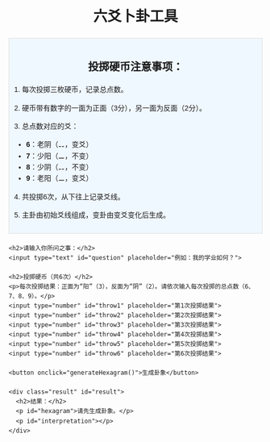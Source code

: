 <!DOCTYPE html>
<html lang="zh-CN">
<head>
  <meta charset="UTF-8">
  <meta name="viewport" content="width=device-width, initial-scale=1.0">
  <title>六爻卜卦工具</title>
  <style>
    body {
      font-family: Arial, sans-serif;
      margin: 20px;
      line-height: 1.6;
    }
    h1, h2 {
      text-align: center;
    }
    .container {
      max-width: 600px;
      margin: 0 auto;
    }
    input, button {
      display: block;
      width: 100%;
      margin: 10px 0;
      padding: 10px;
      font-size: 16px;
    }
    .result {
      margin-top: 20px;
      padding: 10px;
      border: 1px solid #ccc;
      background-color: #f9f9f9;
    }
    .instructions {
      margin-bottom: 20px;
      padding: 10px;
      border: 1px solid #ddd;
      background-color: #f0f8ff;
    }
  </style>
</head>
<body>
  <h1>六爻卜卦工具</h1>
  <div class="container">
    <!-- 投掷硬币注意事项 -->
    <div class="instructions">
      <h2>投掷硬币注意事项：</h2>
      <p>1. 每次投掷三枚硬币，记录总点数。</p>
      <p>2. 硬币带有数字的一面为正面（3分），另一面为反面（2分）。</p>
      <p>3. 总点数对应的爻：</p>
      <ul>
        <li><strong>6</strong>：老阴（⚋，变爻）</li>
        <li><strong>7</strong>：少阳（⚊，不变）</li>
        <li><strong>8</strong>：少阴（⚋，不变）</li>
        <li><strong>9</strong>：老阳（⚊，变爻）</li>
      </ul>
      <p>4. 共投掷6次，从下往上记录爻线。</p>
      <p>5. 主卦由初始爻线组成，变卦由变爻变化后生成。</p>
    </div>

    <h2>请输入你所问之事：</h2>
    <input type="text" id="question" placeholder="例如：我的学业如何？">

    <h2>投掷硬币（共6次）</h2>
    <p>每次投掷结果：正面为“阳”（3），反面为“阴”（2）。请依次输入每次投掷的总点数（6、7、8、9）。</p>
    <input type="number" id="throw1" placeholder="第1次投掷结果">
    <input type="number" id="throw2" placeholder="第2次投掷结果">
    <input type="number" id="throw3" placeholder="第3次投掷结果">
    <input type="number" id="throw4" placeholder="第4次投掷结果">
    <input type="number" id="throw5" placeholder="第5次投掷结果">
    <input type="number" id="throw6" placeholder="第6次投掷结果">

    <button onclick="generateHexagram()">生成卦象</button>

    <div class="result" id="result">
      <h2>结果：</h2>
      <p id="hexagram">请先生成卦象。</p>
      <p id="interpretation"></p>
    </div>
  </div>

  <script>
    // 六十四卦数据
    const hexagrams = [
      { name: "乾卦", symbol: "䷀", description: "元亨利贞。象征刚健、创造力，鼓励积极进取。" },
      { name: "坤卦", symbol: "䷁", description: "元亨，利牝马之贞。象征柔顺、包容，强调顺应天时。" },
      { name: "屯卦", symbol: "䷂", description: "元亨利贞，勿用有攸往，利建侯。象征初生、艰难起步。" },
      { name: "蒙卦", symbol: "䷃", description: "亨。匪我求童蒙，童蒙求我。象征启蒙、教育。" },
      { name: "需卦", symbol: "䷄", description: "有孚，光亨，贞吉。利涉大川。象征等待时机。" },
            { name: "讼卦", symbol: "䷅", description: "有孚窒惕，中吉，终凶。利见大人，不利涉大川。象征争讼、冲突。" },
      { name: "师卦", symbol: "䷆", description: "贞丈人吉，无咎。象征军队、领导力。" },
      { name: "比卦", symbol: "䷇", description: "吉。原筮，元永贞，无咎。不宁方来，后夫凶。象征亲密、团结。" },
      { name: "小畜卦", symbol: "䷈", description: "亨。密云不雨，自我西郊。象征积蓄力量。" },
      { name: "履卦", symbol: "䷉", description: "履虎尾，不咥人，亨。象征行为、实践。" },
      { name: "泰卦", symbol: "䷊", description: "小往大来，吉亨。象征通达、顺利。" },
      { name: "否卦", symbol: "䷋", description: "否之匪人，不利君子贞，大往小来。象征闭塞、不通。" },
      { name: "同人卦", symbol: "䷌", description: "同人于野，亨。利涉大川，利君子贞。象征团结一致。" },
      { name: "大有卦", symbol: "䷍", description: "元亨。象征丰收、富有。" },
      { name: "谦卦", symbol: "䷎", description: "亨，君子有终。象征谦虚、低调。" },
      { name: "豫卦", symbol: "䷏", description: "利建侯行师。象征愉悦、安乐。" },
      { name: "随卦", symbol: "䷐", description: "元亨利贞，无咎。象征随和、适应。" },
      { name: "蛊卦", symbol: "䷑", description: "元亨，利涉大川。先甲三日，后甲三日。象征改革、整治。" },
      { name: "临卦", symbol: "䷒", description: "元亨利贞。至于八月有凶。象征亲临、监督。" },
      { name: "观卦", symbol: "䷓", description: "盥而不荐，有孚颙若。象征观察、审视。" },
      { name: "噬嗑卦", symbol: "䷔", description: "亨。利用狱。象征咬合、解决困难。" },
      { name: "贲卦", symbol: "䷕", description: "亨。小利有攸往。象征装饰、美化。" },
      { name: "剥卦", symbol: "䷖", description: "不利有攸往。象征衰败、剥落。" },
      { name: "复卦", symbol: "䷗", description: "亨。出入无疾，朋来无咎。反复其道，七日来复，利有攸往。象征复兴、回归。" },
      { name: "无妄卦", symbol: "䷘", description: "元亨利贞。其匪正有眚，不利有攸往。象征无妄之灾。" },
      { name: "大畜卦", symbol: "䷙", description: "利贞，不家食吉，利涉大川。象征积蓄力量。" },
      { name: "颐卦", symbol: "䷚", description: "贞吉。观颐，自求口实。象征养育、修养。" },
      { name: "大过卦", symbol: "䷛", description: "栋桡，利有攸往，亨。象征过度、极端。" },
      { name: "坎卦", symbol: "䷜", description: "习坎，有孚，维心亨，行有尚。象征险难、困境。" },
      { name: "离卦", symbol: "䷝", description: "利贞，亨。畜牝牛吉。象征光明、依附。" },
      { name: "咸卦", symbol: "䷞", description: "亨，利贞。取女吉。象征感应、交流。" },
      { name: "恒卦", symbol: "䷟", description: "亨，无咎，利贞。利有攸往。象征恒久、持久。" },
      { name: "遯卦", symbol: "䷠", description: "亨，小利贞。象征退避、隐退。" },
      { name: "大壮卦", symbol: "䷡", description: "利贞。象征强盛、壮大。" },
      { name: "晋卦", symbol: "䷢", description: "康侯用锡马蕃庶，昼日三接。象征晋升、进步。" },
      { name: "明夷卦", symbol: "䷣", description: "利艰贞。象征光明受损、困顿。" },
      { name: "家人卦", symbol: "䷤", description: "利女贞。象征家庭、内部秩序。" },
      { name: "睽卦", symbol: "䷥", description: "小事吉。象征分离、对立。" },
      { name: "蹇卦", symbol: "䷦", description: "利西南，不利东北；利见大人，贞吉。象征艰难、困境。" },
      { name: "解卦", symbol: "䷧", description: "利西南，无所往，其来复吉。有攸往，夙吉。象征解除、解脱。" },
      { name: "损卦", symbol: "䷨", description: "有孚，元吉，无咎，可贞，利有攸往。曷之用？二簋可用享。象征减损、舍弃。" },
      { name: "益卦", symbol: "䷩", description: "利有攸往，利涉大川。象征增益、成长。" },
      { name: "夬卦", symbol: "䷪", description: "扬于王庭，孚号有厉，告自邑，不利即戎，利有攸往。象征决断、清除。" },
      { name: "姤卦", symbol: "䷫", description: "女壮，勿用取女。象征相遇、邂逅。" },
      { name: "萃卦", symbol: "䷬", description: "亨。王假有庙，利见大人，亨，利贞。用大牲吉，利有攸往。象征聚集、团结。" },
      { name: "升卦", symbol: "䷭", description: "元亨，用见大人，勿恤，南征吉。象征上升、进步。" },
      { name: "困卦", symbol: "䷮", description: "亨，贞，大人吉，无咎，有言不信。象征困境、束缚。" },
      { name: "井卦", symbol: "䷯", description: "改邑不改井，无丧无得，往来井井。汔至亦未繘井，羸其瓶，凶。象征源泉、滋养。" },
      { name: "革卦", symbol: "䷰", description: "己日乃孚，元亨利贞，悔亡。象征变革、革新。" },
      { name: "鼎卦", symbol: "䷱", description: "元吉，亨。象征鼎器、稳固。" },
      { name: "震卦", symbol: "䷲", description: "亨。震来虩虩，笑言哑哑，震惊百里，不丧匕鬯。象征震动、惊醒。" },
      { name: "艮卦", symbol: "䷳", description: "艮其背，不获其身，行其庭，不见其人，无咎。象征静止、停止。" },
      { name: "渐卦", symbol: "䷴", description: "女归吉，利贞。象征循序渐进。" },
      { name: "归妹卦", symbol: "䷵", description: "征凶，无攸利。象征嫁娶、依附。" },
      { name: "丰卦", symbol: "䷶", description: "亨，王假之，勿忧，宜日中。象征丰盛、繁荣。" },
      { name: "旅卦", symbol: "䷷", description: "小亨，旅贞吉。象征旅行、漂泊。" },
      { name: "巽卦", symbol: "䷸", description: "小亨，利有攸往，利见大人。象征柔顺、渗透。" },
      { name: "兑卦", symbol: "䷹", description: "亨，利贞。象征喜悦、和谐。" },
      { name: "涣卦", symbol: "䷺", description: "亨。王假有庙，利涉大川，利贞。象征涣散、解除困境。" },
      { name: "节卦", symbol: "䷻", description: "亨。苦节不可贞。象征节制、适度。" },
      { name: "中孚卦", symbol: "䷼", description: "豚鱼吉，利涉大川，利贞。象征诚信、信任。" },
      { name: "小过卦", symbol: "䷽", description: "亨，利贞。可小事，不可大事。飞鸟遗之音，不宜上宜下，大吉。象征小的过度、偏差。" },
      { name: "既济卦", symbol: "䷾", description: "亨，小利贞。初吉终乱。象征成功、完成。" },
      { name: "未济卦", symbol: "䷿", description: "亨。小狐汔济，濡其尾，无攸利。象征未完成、尚未成功。" }
    ];

    // 根据投掷结果生成卦象
    function generateHexagram() {
      const throws = [
        parseInt(document.getElementById("throw1").value),
        parseInt(document.getElementById("throw2").value),
        parseInt(document.getElementById("throw3").value),
        parseInt(document.getElementById("throw4").value),
        parseInt(document.getElementById("throw5").value),
        parseInt(document.getElementById("throw6").value)
      ];

      // 检查输入是否有效
      if (throws.some(isNaN)) {
        alert("请输入有效的投掷结果！");
        return;
      }

      // 将投掷结果转换为爻（从下往上）
      const lines = throws.map(t => {
        if (t === 6) return "老阴"; // 变爻
        if (t === 7) return "少阳"; // 不变
        if (t === 8) return "少阴"; // 不变
        if (t === 9) return "老阳"; // 变爻
      });

      // 确定主卦和变卦
      const mainHexagramIndex = getHexagramIndex(lines);
      const mainHexagram = hexagrams[mainHexagramIndex];

      let resultText = `你的问题：${document.getElementById("question").value}<br>`;
      resultText += `主卦：${mainHexagram.name} ${mainHexagram.symbol}<br>`;
      resultText += `主卦解读：${mainHexagram.description}<br>`;

      // 如果有变爻，计算变卦
      const changingLines = lines.map((line, index) => {
        if (line === "老阴") return "少阳";
        if (line === "老阳") return "少阴";
        return line;
      });

      if (changingLines.some(line => line !== lines)) {
        const changedHexagramIndex = getHexagramIndex(changingLines);
        const changedHexagram = hexagrams[changedHexagramIndex];
        resultText += `变卦：${changedHexagram.name} ${changedHexagram.symbol}<br>`;
        resultText += `变卦解读：${changedHexagram.description}<br>`;
      } else {
        resultText += "无变卦。<br>";
      }

      // 提示如何看主卦和变卦
      resultText += `<br><strong>提示：</strong>主卦反映当前状态，变卦预示未来发展。结合两者解读，获得更全面的启示。`;

      document.getElementById("hexagram").innerHTML = resultText;
    }

    // 根据爻线确定卦象索引
    function getHexagramIndex(lines) {
      const binary = lines.map(line => {
        if (line === "少阳" || line === "老阳") return "1";
        if (line === "少阴" || line === "老阴") return "0";
      }).join("");

      return parseInt(binary, 2);
    }
  </script>
</body>
</html>